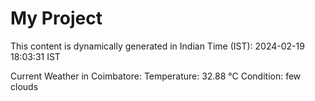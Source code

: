 # My Project

This content is dynamically generated in Indian Time (IST): 2024-02-19 18:03:31 IST


Current Weather in Coimbatore:
Temperature: 32.88 °C
Condition: few clouds
